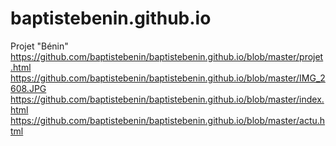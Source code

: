 # baptistebenin.github.io
Projet "Bénin"
https://github.com/baptistebenin/baptistebenin.github.io/blob/master/projet.html
https://github.com/baptistebenin/baptistebenin.github.io/blob/master/IMG_2608.JPG
https://github.com/baptistebenin/baptistebenin.github.io/blob/master/index.html
https://github.com/baptistebenin/baptistebenin.github.io/blob/master/actu.html
